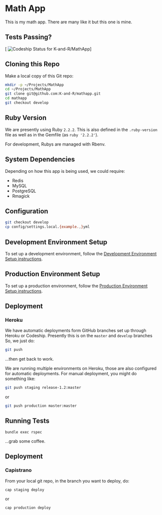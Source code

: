 Math App
===========

This is my math app. There are many like it but this one is mine.

## Tests Passing?
[ ![Codeship Status for K-and-R/MathApp](https://www.codeship.io/projects/dbc28a30-32b0-0132-41a7-26ae991900c0/status)]

## Cloning this Repo

Make a local copy of this Git repo:
```bash
mkdir -p ~/Projects/MathApp
cd ~/Projects/MathApp
git clone git@github.com:K-and-R/mathapp.git
cd mathapp
git checkout develop
```

## Ruby Version

We are presently using Ruby `2.2.2`. This is also defined in the `.ruby-version` file as well as in the Gemfile (as `ruby '2.2.2'`).

For development, Rubys are managed with Rbenv.

## System Dependencies

Depending on how this app is being used, we could require:
* Redis
* MySQL
* PostgreSQL
* Rmagick

## Configuration

```bash
git checkout develop
cp config/settings.local.{example.,}yml
```

## Development Environment Setup

To set up a development environment, follow the [Development Environment Setup instructions](./doc/Development-Setup.md).

## Production Environment Setup

To set up a production environment, follow the [Production Environment Setup instructions](./doc/Production-Setup.md).

## Deployment

### Heroku
We have automatic deployments form GitHub branches set up through Heroku or Codeship. Presently this is on the ```master``` and ```develop``` branches So, we just do:
```bash
git push
```
...then get back to work.

We are running multiple environments on Heroku, those are also configured for automatic deployments. For manual deployment, you might do something like:
```bash
git push staging release-1.2:master
```
or
```bash
git push production master:master
```

Running Tests
-------------
```
bundle exec rspec
```
...grab some coffee.


Deployment
----------

### Capistrano
From your local git repo, in the branch you want to deploy, do:
```bash
cap staging deploy
```
or 
```bash
cap production deploy
```
